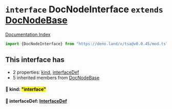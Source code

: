# `interface` DocNodeInterface `extends` [DocNodeBase](../private.interface.DocNodeBase/README.md)

[Documentation Index](../README.md)

```ts
import {DocNodeInterface} from "https://deno.land/x/tsa@v0.0.45/mod.ts"
```

## This interface has

- 2 properties:
[kind](#-kind-interface),
[interfaceDef](#-interfacedef-interfacedef)
- 5 inherited members from [DocNodeBase](../private.interface.DocNodeBase/README.md)


#### 📄 kind: <mark>"interface"</mark>



#### 📄 interfaceDef: [InterfaceDef](../interface.InterfaceDef/README.md)



